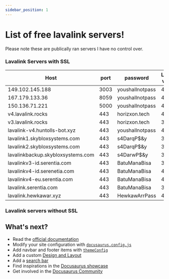 ```yaml
---
sidebar_position: 1
---
```


# List of free lavalink servers!

Please note these are publically ran servers I have no control over.

### Lavalink Servers with SSL

| Host                              | port | password        | Lavalink version | Plugins |
|-----------------------------------|------|-----------------|------------------|---------|
| 149.102.145.188                   | 3003 | youshallnotpass | 4                |         |
| 167.179.133.36                    | 8059 | youshallnotpass | 4                |         |
| 150.136.71.221                    | 5000 | youshallnotpass | 4                |         |
| v4.lavalink.rocks                 | 443  | horizxon.tech   | 4                |         |
| v3.lavalink.rocks                 | 443  | horizxon.tech   | 3                |         |
| lavalink-v4.huntolls-bot.xyz      | 443  | youshallnotpass | 4                |         |
| lavalink1.skybloxsystems.com      | 443  | s4DarqP$&y      | 3                |         |
| lavalink2.skybloxsystems.com      | 443  | s4DarqP$&y      | 3                |         |
| lavalinkbackup.skybloxsystems.com | 443  | s4DarwP$&y      | 3                |         |
| lavalinkv3-id.serentia.com        | 443  | BatuManaBisa    | 3                |         |
| lavalinkv4-id.serenetia.com       | 443  | BatuManaBisa    | 4                |         |
| lavalinkv4-eu.serentia.com        | 443  | BatuManaBisa    | 4                |         |
| lavalink.serentia.com             | 443  | BatuManaBisa    | 3 & 4            |         |
| lavalink.hewkawar.xyz             | 443  | HewkawArrPass   | 4                |         |

### Lavalink servers without SSL

## What's next?

- Read the [official documentation](https://docusaurus.io/)
- Modify your site configuration with [`docusaurus.config.js`](https://docusaurus.io/docs/api/docusaurus-config)
- Add navbar and footer items with [`themeConfig`](https://docusaurus.io/docs/api/themes/configuration)
- Add a custom [Design and Layout](https://docusaurus.io/docs/styling-layout)
- Add a [search bar](https://docusaurus.io/docs/search)
- Find inspirations in the [Docusaurus showcase](https://docusaurus.io/showcase)
- Get involved in the [Docusaurus Community](https://docusaurus.io/community/support)
